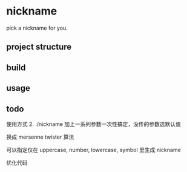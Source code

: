 # nickname

pick a nickname for you.

## project structure

## build

## usage

## todo

使用方式 2. ./nickname 加上一系列参数一次性搞定，没传的参数选默认值

换成 mersenne twister 算法

可以指定仅在 uppercase, number, lowercase, symbol 里生成 nickname

优化代码